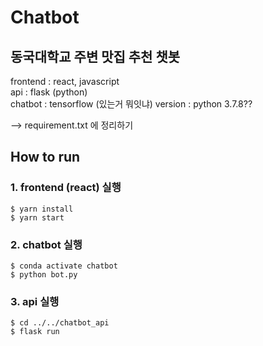 # Chatbot
## 동국대학교 주변 맛집 추천 챗봇

frontend : react, javascript  
api : flask (python)  
chatbot : tensorflow   (있는거 뭐잇냐)
version : python 3.7.8??

--> requirement.txt 에 정리하기

## How to run

### 1. frontend (react) 실행
```
$ yarn install     
$ yarn start
```
### 2. chatbot 실행
```
$ conda activate chatbot  
$ python bot.py  
```
### 3. api 실행
```
$ cd ../../chatbot_api  
$ flask run 
```

